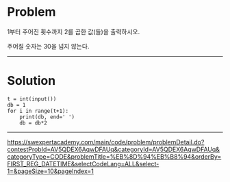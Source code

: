 # Problem

1부터 주어진 횟수까지 2를 곱한 값(들)을 출력하시오.

주어질 숫자는 30을 넘지 않는다.

-----------------------

# Solution

```
t = int(input())
db = 1
for i in range(t+1):
    print(db, end=' ')
    db = db*2
```

------------------------

https://swexpertacademy.com/main/code/problem/problemDetail.do?contestProbId=AV5QDEX6AqwDFAUq&categoryId=AV5QDEX6AqwDFAUq&categoryType=CODE&problemTitle=%EB%8D%94%EB%B8%94&orderBy=FIRST_REG_DATETIME&selectCodeLang=ALL&select-1=&pageSize=10&pageIndex=1
